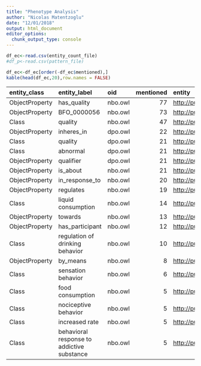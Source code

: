 ```yaml
---
title: "Phenotype Analysis"
author: "Nicolas Matentzoglu"
date: "12/01/2018"
output: html_document
editor_options:
  chunk_output_type: console
---
```





```r
df_ec<-read.csv(entity_count_file)
#df_p<-read.csv(pattern_file)

df_ec<-df_ec[order(-df_ec$mentioned),]
kable(head(df_ec,20),row.names = FALSE)
```



|entity_class   |entity_label                               |oid     | mentioned|entity                                             |X  |
|:--------------|:------------------------------------------|:-------|---------:|:--------------------------------------------------|:--|
|ObjectProperty |has_quality                                |nbo.owl |        77|http://purl.obolibrary.org/obo/uberon#has_quality  |NA |
|ObjectProperty |BFO_0000056                                |nbo.owl |        73|http://purl.obolibrary.org/obo/BFO_0000056         |NA |
|Class          |quality                                    |nbo.owl |        47|http://purl.obolibrary.org/obo/PATO_0000001        |NA |
|ObjectProperty |inheres_in                                 |dpo.owl |        22|http://purl.obolibrary.org/obo/RO_0000052          |NA |
|Class          |quality                                    |dpo.owl |        21|http://purl.obolibrary.org/obo/PATO_0000001        |NA |
|Class          |abnormal                                   |dpo.owl |        21|http://purl.obolibrary.org/obo/PATO_0000460        |NA |
|ObjectProperty |qualifier                                  |dpo.owl |        21|http://purl.obolibrary.org/obo/fbcv#qualifier      |NA |
|ObjectProperty |is_about                                   |nbo.owl |        21|http://purl.obolibrary.org/obo/nbo#is_about        |NA |
|ObjectProperty |in_response_to                             |nbo.owl |        20|http://purl.obolibrary.org/obo/nbo#in_response_to  |NA |
|ObjectProperty |regulates                                  |nbo.owl |        19|http://purl.obolibrary.org/obo/RO_0002211          |NA |
|Class          |liquid consumption                         |nbo.owl |        14|http://purl.obolibrary.org/obo/NBO_0000130         |NA |
|ObjectProperty |towards                                    |nbo.owl |        13|http://purl.obolibrary.org/obo/pato#towards        |NA |
|ObjectProperty |has_participant                            |nbo.owl |        12|http://purl.obolibrary.org/obo/nbo#has_participant |NA |
|Class          |regulation of drinking behavior            |nbo.owl |        10|http://purl.obolibrary.org/obo/NBO_0000064         |NA |
|ObjectProperty |by_means                                   |nbo.owl |         8|http://purl.obolibrary.org/obo/nbo#by_means        |NA |
|Class          |sensation behavior                         |nbo.owl |         6|http://purl.obolibrary.org/obo/NBO_0000308         |NA |
|Class          |food consumption                           |nbo.owl |         5|http://purl.obolibrary.org/obo/NBO_0000134         |NA |
|Class          |nociceptive behavior                       |nbo.owl |         5|http://purl.obolibrary.org/obo/NBO_0000331         |NA |
|Class          |increased rate                             |nbo.owl |         5|http://purl.obolibrary.org/obo/PATO_0000912        |NA |
|Class          |behavioral response to addictive substance |nbo.owl |         5|http://purl.obolibrary.org/obo/NBO_0001728         |NA |
